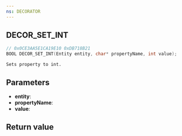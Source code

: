 ```yaml
---
ns: DECORATOR
---
```

## DECOR_SET_INT

```c
// 0x0CE3AA5E1CA19E10 0xDB718B21
BOOL DECOR_SET_INT(Entity entity, char* propertyName, int value);
```

```
Sets property to int.  
```

## Parameters
* **entity**: 
* **propertyName**: 
* **value**: 

## Return value
